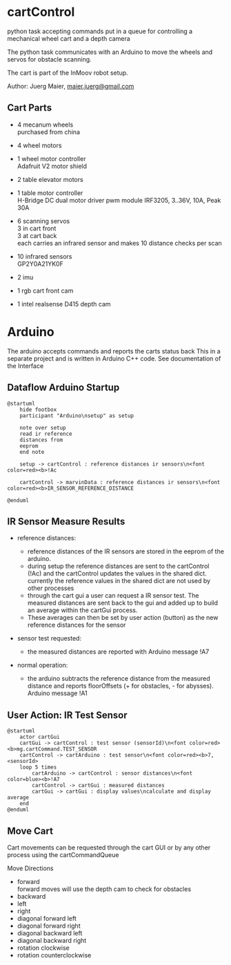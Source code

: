 # cartControl

python task accepting commands put in a queue for controlling a mechanical wheel cart and a depth camera

The python task communicates with an Arduino to move the wheels and servos for obstacle scanning.

The cart is part of the InMoov robot setup.

Author: Juerg Maier, maier.juerg@gmail.com


## Cart Parts
* 4 mecanum wheels  
  purchased from china  
  

* 4 wheel motors
  
* 1 wheel motor controller  
  Adafruit V2 motor shield
* 2 table elevator motors
* 1 table motor controller  
  H-Bridge DC dual motor driver pwm module IRF3205, 3..36V, 10A, Peak 30A
* 6 scanning servos  
  3 in cart front  
  3 at cart back  
  each carries an infrared sensor and makes 10 distance checks per scan
* 10 infrared sensors  
  GP2Y0A21YK0F 
* 2 imu
* 1 rgb cart front cam
* 1 intel realsense D415 depth cam

# Arduino
The arduino accepts commands and reports the carts status back
This in a separate project and is written in Arduino C++ code. See documentation of the Interface



## Dataflow Arduino Startup
```puml
@startuml
    hide footbox
    participant "Arduino\nsetup" as setup
    
    note over setup
    read ir reference
    distances from
    eeprom
    end note
    
    setup -> cartControl : reference distances ir sensors\n<font color=red><b>!Ac
        
    cartControl -> marvinData : reference distances ir sensors\n<font color=red><b>IR_SENSOR_REFERENCE_DISTANCE
    
@enduml
````

## IR Sensor Measure Results

- reference distances:
  - reference distances of the IR sensors are stored in the eeprom of the arduino.
  - during setup the reference distances are sent to the cartControl (!Ac)
    and the cartControl updates the values in the shared dict.
    currently the reference values in the shared dict are not used by other processes
  - through the cart gui a user can request a IR sensor test.
    The measured distances are sent back to the gui and added up to build an average within the cartGui process.
  - These averages can then be set by user action (button) as the new reference distances for the sensor

- sensor test requested:
  - the measured distances are reported with Arduino message !A7

- normal operation:
  - the arduino subtracts the reference distance from the measured distance and reports floorOffsets (+ for obstacles, - for abysses). Arduino message !A1

## User Action: IR Test Sensor
````puml
@startuml
    actor cartGui
    cartGui -> cartControl : test sensor (sensorId)\n<font color=red><b>mg.cartCommand.TEST_SENSOR
    cartControl -> cartArduino : test sensor\n<font color=red><b>7,<sensorId>
    loop 5 times
        cartArduino -> cartControl : sensor distances\n<font color=blue><b>!A7
        cartControl -> cartGui : measured distances
        cartGui -> cartGui : display values\ncalculate and display average
    end
@enduml
````

## Move Cart

Cart movements can be requested through the cart GUI or by any other process using the cartCommandQueue

Move Directions
* forward  
  forward moves will use the depth cam to check for obstacles
* backward
* left
* right
* diagonal forward left
* diagonal forward right
* diagonal backward left
* diagonal backward right
* rotation clockwise
* rotation counterclockwise
